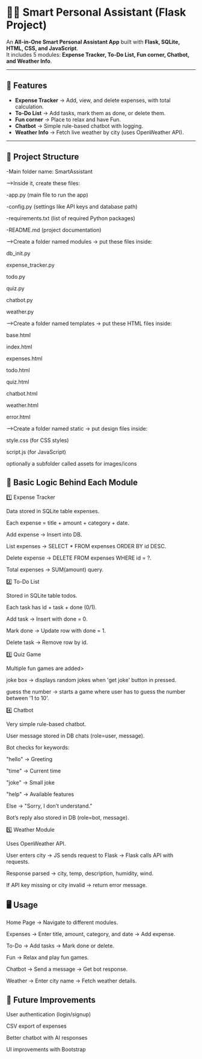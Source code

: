 # 🧑‍💻 Smart Personal Assistant (Flask Project)

An **All-in-One Smart Personal Assistant App** built with **Flask, SQLite, HTML, CSS, and JavaScript**.  
It includes 5 modules: **Expense Tracker, To-Do List, Fun corner, Chatbot, and Weather Info**.

---

## 🚀 Features
- **Expense Tracker** → Add, view, and delete expenses, with total calculation.  
- **To-Do List** → Add tasks, mark them as done, or delete them.  
- **Fun corner** → Place to relax and have Fun.  
- **Chatbot** → Simple rule-based chatbot with logging.  
- **Weather Info** → Fetch live weather by city (uses OpenWeather API).  

---

## 📂 Project Structure

-Main folder name: SmartAssistant

-->Inside it, create these files:

-app.py (main file to run the app)

-config.py (settings like API keys and database path)

-requirements.txt (list of required Python packages)

-README.md (project documentation)

-->Create a folder named modules → put these files inside:

db_init.py

expense_tracker.py

todo.py

quiz.py

chatbot.py

weather.py

-->Create a folder named templates → put these HTML files inside:

base.html

index.html

expenses.html

todo.html

quiz.html

chatbot.html

weather.html

error.html

-->Create a folder named static → put design files inside:

style.css (for CSS styles)

script.js (for JavaScript)

optionally a subfolder called assets for images/icons


## 🧠 Basic Logic Behind Each Module
1️⃣ Expense Tracker

Data stored in SQLite table expenses.

Each expense = title + amount + category + date.

Add expense → Insert into DB.

List expenses → SELECT * FROM expenses ORDER BY id DESC.

Delete expense → DELETE FROM expenses WHERE id = ?.

Total expenses → SUM(amount) query.

2️⃣ To-Do List

Stored in SQLite table todos.

Each task has id + task + done (0/1).

Add task → Insert with done = 0.

Mark done → Update row with done = 1.

Delete task → Remove row by id.

3️⃣ Quiz Game

Multiple fun games are added>

joke box -> displays random jokes when 'get joke' button in pressed.

guess the number -> starts a game where user has to guess the number between '1 to 10'.

4️⃣ Chatbot

Very simple rule-based chatbot.

User message stored in DB chats (role=user, message).

Bot checks for keywords:

"hello" → Greeting

"time" → Current time

"joke" → Small joke

"help" → Available features

Else → "Sorry, I don’t understand."

Bot’s reply also stored in DB (role=bot, message).

5️⃣ Weather Module

Uses OpenWeather API.

User enters city → JS sends request to Flask → Flask calls API with requests.

Response parsed → city, temp, description, humidity, wind.

If API key missing or city invalid → return error message.







## 🖥️ Usage

Home Page → Navigate to different modules.

Expenses → Enter title, amount, category, and date → Add expense.

To-Do → Add tasks → Mark done or delete.

Fun -> Relax and play fun games.

Chatbot → Send a message → Get bot response.

Weather → Enter city name → Fetch weather details.



## 🧩 Future Improvements

User authentication (login/signup)

CSV export of expenses

Better chatbot with AI responses

UI improvements with Bootstrap
